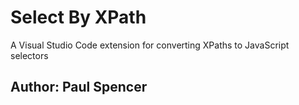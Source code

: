 # Select By XPath

A Visual Studio Code extension for converting XPaths to JavaScript selectors

## Author: Paul Spencer